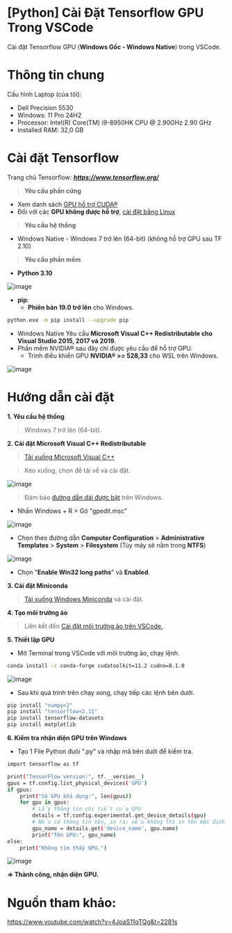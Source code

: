 # [Python] Cài Đặt Tensorflow GPU Trong VSCode
Cài đặt Tensorflow GPU (**Windows Gốc - Windows Native**) trong VSCode.

# Thông tin chung
Cấu hình Laptop (của tôi):
- Dell Precision 5530
- Windows: 11 Pro 24H2
- Processor: Intel(R) Core(TM) i9-8950HK CPU @ 2.90GHz   2.90 GHz
- Installed RAM: 32,0 GB

# Cài đặt Tensorflow
Trang chủ Tensorflow: _**https://www.tensorflow.org/**_

> **Yêu cầu phần cứng**
- Xem danh sách [GPU hỗ trợ CUDA®](https://developer.nvidia.com/cuda-gpus)
- Đối với các **GPU không được hỗ trợ**, [cài đặt bằng Linux](https://www.tensorflow.org/install/source)

> **Yêu cầu hệ thống**
- Windows Native - Windows 7 trở lên (64-bit) (không hỗ trợ GPU sau TF 2.10)

> **Yêu cầu phần mềm**
- **Python 3.10**

![image](https://github.com/user-attachments/assets/78b3b55a-240b-419b-9bd0-1265ca38ba9f)

- **pip**:
  + **Phiên bản 19.0 trở lên** cho Windows.
```bash
python.exe -m pip install --upgrade pip
```

- Windows Native Yêu cầu **Microsoft Visual C++ Redistributable cho Visual Studio 2015, 2017 và 2019**.
- Phần mềm NVIDIA® sau đây chỉ được yêu cầu để hỗ trợ GPU.
  + Trình điều khiển GPU **NVIDIA® >= 528,33** cho WSL trên Windows.
 
![image](https://github.com/user-attachments/assets/784a7c01-7bb2-4426-828e-7cb9fdfb7251)

# Hướng dẫn cài đặt
**1. Yêu cầu hệ thống**

> Windows 7 trở lên (64-bit).

**2. Cài đặt Microsoft Visual C++ Redistributable**

> [Tải xuống Microsoft Visual C++](https://support.microsoft.com/help/2977003/the-latest-supported-visual-c-downloads)

> Kéo xuống, chọn để tải về và cài đặt.

![image](https://github.com/user-attachments/assets/bd878fd7-893a-457a-a716-5ed3f14f74c9)

> Đảm bảo [đường dẫn dài được bật](https://superuser.com/questions/1119883/windows-10-enable-ntfs-long-paths-policy-option-missing) trên Windows.
- Nhấn Windows + R > Gõ "gpedit.msc"

![image](https://github.com/user-attachments/assets/cbdffe7d-ebc6-461e-a383-dccdddbb6261)

- Chọn theo đường dẫn **Computer Configuration** > **Administrative Templates** > **System** > **Filesystem** (Tùy máy sẽ nằm trong **NTFS**)

![image](https://github.com/user-attachments/assets/69dbb318-dc39-4cf0-9db5-668ca2cfb204)

 - Chọn "**Enable Win32 long paths**" và **Enabled**.

**3. Cài đặt Miniconda**
> [Tải xuống Windows Miniconda](https://repo.anaconda.com/miniconda/Miniconda3-latest-Windows-x86_64.exe) và cài đặt.

**4. Tạo môi trường ảo**
> Liên kết đến [Cài đặt môi trường ảo trên VSCode.](https://github.com/KhanhPhQ/Install_Virtual_Environment_On_VSCode)

**5. Thiết lập GPU**
- Mở Terminal trong VSCode với môi trường ảo, chạy lệnh.
```bash
conda install -c conda-forge cudatoolkit=11.2 cudnn=8.1.0
```

![image](https://github.com/user-attachments/assets/7c2978fa-04d9-4e0c-a7e5-9a55fbba5695)

- Sau khi quá trình trên chạy xong, chạy tiếp các lệnh bên dưới.
```bash
pip install "numpy<2"
pip install "tensorflow<2.11"
pip install tensorflow-datasets
pip install matplotlib
```

**6. Kiểm tra nhận diện GPU trên Windows**
- Tạo 1 File Python đuôi ".py" và nhập mã bên dưới để kiểm tra.
```bash
import tensorflow as tf

print("TensorFlow version:", tf.__version__)
gpus = tf.config.list_physical_devices('GPU')
if gpus:
    print("Số GPU khả dụng:", len(gpus))
    for gpu in gpus:
        # Lấy thông tin chi tiết của GPU
        details = tf.config.experimental.get_device_details(gpu)
        # Nếu có thông tin tên, in ra; nếu không thì in tên mặc định của đối tượng GPU
        gpu_name = details.get('device_name', gpu.name)
        print("Tên GPU:", gpu_name)
else:
    print("Không tìm thấy GPU.")
```

![image](https://github.com/user-attachments/assets/f3d7b020-5c5d-400b-aac6-08af0ebba3ba)

**=> Thành công, nhận diện GPU.**

# Nguồn tham khảo:
https://www.youtube.com/watch?v=4JoaS11qTQg&t=2281s
